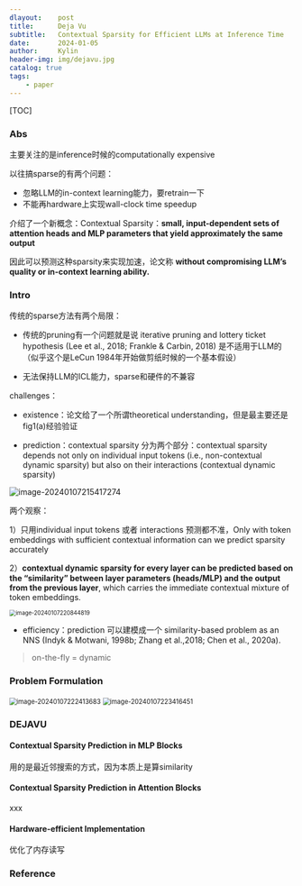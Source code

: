 ```yaml
---
dlayout:    post
title:      Deja Vu
subtitle:   Contextual Sparsity for Efficient LLMs at Inference Time
date:       2024-01-05
author:     Kylin
header-img: img/dejavu.jpg
catalog: true
tags:
    - paper
---
```




[TOC]

### Abs

主要关注的是inference时候的computationally expensive

以往搞sparse的有两个问题：

- 忽略LLM的in-context learning能力，要retrain一下
- 不能再hardware上实现wall-clock time speedup

介绍了一个新概念：Contextual Sparsity：**small, input-dependent sets of attention heads and MLP parameters that yield approximately the same output**  

因此可以预测这种sparsity来实现加速，论文称 **without compromising LLM’s quality or in-context learning ability.**



### Intro

传统的sparse方法有两个局限：

- 传统的pruning有一个问题就是说 iterative pruning and lottery ticket hypothesis (Lee et al., 2018; Frankle & Carbin, 2018)  是不适用于LLM的（似乎这个是LeCun 1984年开始做剪纸时候的一个基本假设）

- 无法保持LLM的ICL能力，sparse和硬件的不兼容

challenges：

- existence：论文给了一个所谓theoretical understanding，但是最主要还是fig1(a)经验验证

- prediction：contextual sparsity 分为两个部分：contextual sparsity depends not only on individual input tokens (i.e., non-contextual dynamic sparsity) but also on their interactions (contextual dynamic sparsity)  

<img src="https://kylinhub.oss-cn-shanghai.aliyuncs.com/image-20240107215417274.png" alt="image-20240107215417274" style="zoom:100%;" />

两个观察：

1）只用individual input tokens 或者 interactions 预测都不准，Only with token embeddings with sufficient contextual information can we predict sparsity accurately  

2）**contextual dynamic sparsity for every layer can be predicted based on the “similarity” between layer parameters (heads/MLP) and the output from the previous layer**, which carries the immediate contextual mixture of token embeddings.  

<img src="https://kylinhub.oss-cn-shanghai.aliyuncs.com/image-20240107220844819.png" alt="image-20240107220844819" style="zoom:70%;" />

- efficiency：prediction 可以建模成一个 similarity-based problem as an NNS (Indyk & Motwani, 1998b; Zhang et al.,2018; Chen et al., 2020a).  

> on-the-fly  = dynamic  



### Problem Formulation

<img src="https://kylinhub.oss-cn-shanghai.aliyuncs.com/image-20240107222413683.png" alt="image-20240107222413683" style="zoom:80%;" />

<img src="https://kylinhub.oss-cn-shanghai.aliyuncs.com/image-20240107223416451.png" alt="image-20240107223416451" style="zoom:80%;" />



### DEJAVU  

#### Contextual Sparsity Prediction in MLP Blocks

用的是最近邻搜索的方式，因为本质上是算similarity  

#### Contextual Sparsity Prediction in Attention Blocks

xxx  

#### Hardware-efficient Implementation  

优化了内存读写



### Reference

[^1]: Zichang Liu, Jue Wang, Tri Dao, Tianyi Zhou, Binhang Yuan, Zhao Song, Anshumali Shrivastava, Ce Zhang, Yuandong Tian, Christopher Re, and Beidi Chen. Deja vu: Contextual sparsity for efficient LLMs at inference time. In Andreas Krause, Emma Brunskill, Kyunghyun Cho, Barbara Engelhardt, Sivan Sabato, and Jonathan Scarlett, editors, Proceedings of the 40th International Conference on Machine Learning, volume 202 of Proceedings of Machine Learning Research, pages 22137–22176. PMLR, 23–29 Jul 2023.




